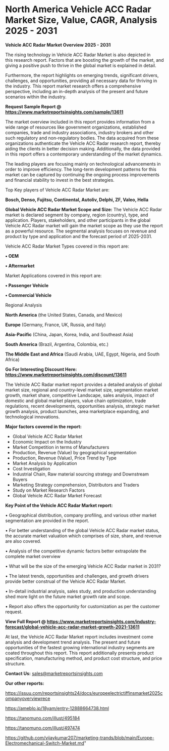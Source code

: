 # North America Vehicle ACC Radar Market Size, Value, CAGR, Analysis 2025 - 2031

<Strong> Vehicle ACC Radar Market Overview 2025 - 2031</strong>

The rising technology in Vehicle ACC Radar Market is also depicted in this research report. Factors that are boosting the growth of the market, and giving a positive push to thrive in the global market is explained in detail.

Furthermore, the report highlights on emerging trends, significant drivers, challenges, and opportunities, providing all necessary data for thriving in the industry. This report market research offers a comprehensive perspective, including an in-depth analysis of the present and future scenarios within the industry.

<strong>Request Sample Report @ <a href=https://www.marketreportsinsights.com/sample/13611>https://www.marketreportsinsights.com/sample/13611</a></strong>

The market overview included in this report provides information from a wide range of resources like government organizations, established companies, trade and industry associations, industry brokers and other such regulatory and non-regulatory bodies. The data acquired from these organizations authenticate the Vehicle ACC Radar research report, thereby aiding the clients in better decision making. Additionally, the data provided in this report offers a contemporary understanding of the market dynamics.

The leading players are focusing mainly on technological advancements in order to improve efficiency. The long-term development patterns for this market can be captured by continuing the ongoing process improvements and financial stability to invest in the best strategies.

Top Key players of Vehicle ACC Radar Market are:

<strong>Bosch, Denso, Fujitsu, Continental, Autoliv, Delphi, ZF, Valeo, Hella</strong>

<strong><b>Global Vehicle ACC Radar Market Scope and Size:</b></strong>
The Vehicle ACC Radar market is declared segment by company, region (country), type, and application. Players, stakeholders, and other participants in the global Vehicle ACC Radar market will gain the market scope as they use the report as a powerful resource. The segmental analysis focuses on revenue and product by type and application and the forecast period of 2025-2031.

Vehicle ACC Radar Market Types covered in this report are:

<strong>• OEM

• Aftermarket</strong>

Market Applications covered in this report are:

<strong>• Passenger Vehicle

• Commercial Vehicle</strong> 

Regional Analysis

<strong>North America</strong> (the United States, Canada, and Mexico)

<strong>Europe</strong> (Germany, France, UK, Russia, and Italy)

<strong>Asia-Pacific</strong> (China, Japan, Korea, India, and Southeast Asia)

<strong>South America</strong> (Brazil, Argentina, Colombia, etc.)

<strong>The Middle East and Africa</strong> (Saudi Arabia, UAE, Egypt, Nigeria, and South Africa)

<strong>Go For Interesting Discount Here: <a href=https://www.marketreportsinsights.com/discount/13611>https://www.marketreportsinsights.com/discount/13611</a></strong>

The Vehicle ACC Radar market report provides a detailed analysis of global market size, regional and country-level market size, segmentation market growth, market share, competitive Landscape, sales analysis, impact of domestic and global market players, value chain optimization, trade regulations, recent developments, opportunities analysis, strategic market growth analysis, product launches, area marketplace expanding, and technological innovations.

<strong><b>Major factors covered in the report:</b></strong>
<ul>
  <li>Global Vehicle ACC Radar Market </li>
  <li>Economic Impact on the Industry</li>
  <li>Market Competition in terms of Manufacturers</li>
  <li>Production, Revenue (Value) by geographical segmentation</li>
  <li>Production, Revenue (Value), Price Trend by Type</li>
  <li>Market Analysis by Application</li>
  <li>Cost Investigation</li>
  <li>Industrial Chain, Raw material sourcing strategy and Downstream Buyers</li>
  <li>Marketing Strategy comprehension, Distributors and Traders</li>
  <li>Study on Market Research Factors</li>
  <li>Global Vehicle ACC Radar Market Forecast</li>
</ul>

<strong><b>Key Point of the Vehicle ACC Radar Market report:</b></strong>

• Geographical distribution, company profiling, and various other market segmentation are provided in the report.

• For better understanding of the global Vehicle ACC Radar market status, the accurate market valuation which comprises of size, share, and revenue are also covered.

• Analysis of the competitive dynamic factors better extrapolate the complete market overview

• What will be the size of the emerging Vehicle ACC Radar market in 2031?

• The latest trends, opportunities and challenges, and growth drivers provide better construal of the Vehicle ACC Radar Market.

• In-detail industrial analysis, sales study, and production understanding shed more light on the future market growth rate and scope.

• Report also offers the opportunity for customization as per the customer request.

<strong><b>View Full Report @ <a href=https://www.marketreportsinsights.com/industry-forecast/global-vehicle-acc-radar-market-growth-2021-13611>https://www.marketreportsinsights.com/industry-forecast/global-vehicle-acc-radar-market-growth-2021-13611</a></b></strong>


At last, the Vehicle ACC Radar Market report includes investment come analysis and development trend analysis. The present and future opportunities of the fastest growing international industry segments are coated throughout this report. This report additionally presents product specification, manufacturing method, and product cost structure, and price structure.

<strong>Contact Us:</strong>
sales@marketreportsinsights.com

<strong>Our other reports:</strong>

<a href=https://issuu.com/reportsinsights24/docs/europeelectrictiffinsmarket2025companyoverviewrece>https://issuu.com/reportsinsights24/docs/europeelectrictiffinsmarket2025companyoverviewrece</a>

<a href=https://ameblo.jp/18yam/entry-12888664738.html>https://ameblo.jp/18yam/entry-12888664738.html</a>

<a href=https://tanomuno.com/illust/495184>https://tanomuno.com/illust/495184</a>

<a href=https://tanomuno.com/illust/497474>https://tanomuno.com/illust/497474</a>

<a href=https://github.com/vijaykumar207/marketing-trands/blob/main/Europe-Electromechanical-Switch-Market.md>https://github.com/vijaykumar207/marketing-trands/blob/main/Europe-Electromechanical-Switch-Market.md</a>"
